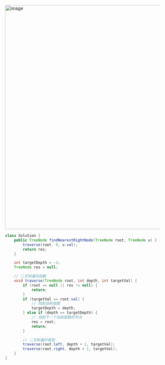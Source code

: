 <img width="730" alt="image" src="https://github.com/kkkkevx/DSA2/assets/108632304/bd875fed-e086-4b74-8416-d25179b0eb39">

```java
class Solution {
    public TreeNode findNearestRightNode(TreeNode root, TreeNode u) {
        traverse(root, 0, u.val);
        return res;
    }

    int targetDepth = -1;
    TreeNode res = null;

    // 二叉树遍历函数
    void traverse(TreeNode root, int depth, int targetVal) {
        if (root == null || res != null) {
            return;
        }
        if (targetVal == root.val) {
            // 找到目标层数
            targetDepth = depth;
        } else if (depth == targetDepth) {
            // 找到下一个当前层数的节点
            res = root;
            return;
        }

        // 二叉树遍历框架
        traverse(root.left, depth + 1, targetVal);
        traverse(root.right, depth + 1, targetVal);
    }
}

```
